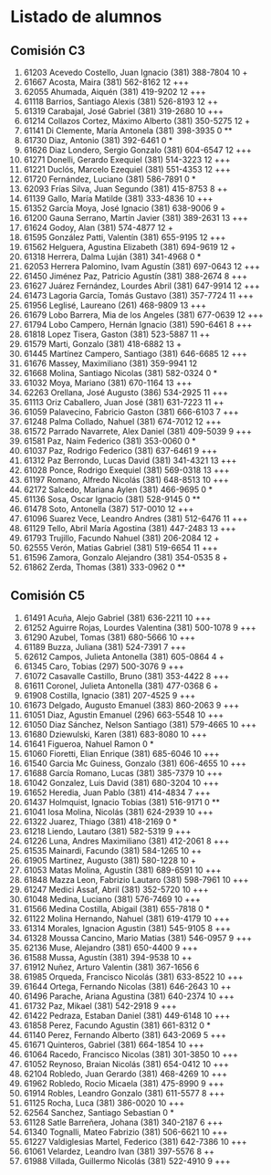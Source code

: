 # Listado de alumnos

## Comisión C3
01.  61203  Acevedo Costello, Juan Ignacio            (381) 388-7804        10 +
02.  61667  Acosta, Maira                             (381) 562-8162        12 +++
03.  62055  Ahumada, Aiquén                           (381) 419-9202        12 +++
04.  61118  Barrios, Santiago Alexis                  (381) 526-8193        12 ++
05.  61319  Carabajal, José Gabriel                   (381) 319-2680        10 +++
06.  61214  Collazos Cortez, Máximo Alberto           (381) 350-5275        12 +
07.  61141  Di Clemente, María Antonela               (381) 398-3935         0 **
08.  61730  Diaz, Antonio                             (381) 392-6461         0 *
09.  61626  Diaz Londero, Sergio Gonzalo              (381) 604-6547        12 +++
10.  61271  Donelli, Gerardo Exequiel                 (381) 514-3223        12 +++
11.  61221  Duclós, Marcelo Ezequiel                  (381) 551-4353        12 +++
12.  61720  Fernández, Luciano                        (381) 586-7891         0 *
13.  62093  Frías Silva, Juan Segundo                 (381) 415-8753         8 ++
14.  61139  Gallo, María Matilde                      (381) 333-4836        10 +++
15.  61352  García Moya, José Ignacio                 (381) 638-9006         9 +
16.  61200  Gauna Serrano, Martín Javier              (381) 389-2631        13 +++
17.  61624  Godoy, Alan                               (381) 574-4877        12 +
18.  61595  González Patti, Valentín                  (381) 655-9195        12 +++
19.  61562  Helguera, Agustina Elizabeth              (381) 694-9619        12 +
20.  61318  Herrera, Dalma Luján                      (381) 341-4968         0 *
21.  62053  Herrera Palomino, Ivam Agustín            (381) 697-0643        12 +++
22.  61450  Jiménez Paz, Patricio Agustín             (381) 388-2674         8 +++
23.  61627  Juárez Fernández, Lourdes Abril           (381) 647-9914        12 +++
24.  61473  Lagoria García, Tomás Gustavo             (381) 357-7724        11 +++
25.  61956  Leglisé, Laureano                         (261) 468-9809        13 +++
26.  61679  Lobo Barrera, Mia de los Angeles          (381) 677-0639        12 +++
27.  61794  Lobo Campero, Hernán Ignacio              (381) 590-6461         8 +++
28.  61818  Lopez Tisera, Gaston                      (381) 523-5887        11 ++
29.  61579  Marti, Gonzalo                            (381) 418-6882        13 +
30.  61445  Martínez Campero, Santiago                (381) 646-6685        12 +++
31.  61676  Massey, Maximiliano                       (381) 359-9941        12 
32.  61668  Molina, Santiago Nicolas                  (381) 582-0324         0 *
33.  61032  Moya, Mariano                             (381) 670-1164        13 +++
34.  62263  Orellana, José Augusto                    (386) 534-2925        11 +++
35.  61113  Oriz Caballero, Juan José                 (381) 631-7223        11 ++
36.  61059  Palavecino, Fabricio Gaston               (381) 666-6103         7 +++
37.  61248  Palma Collado, Nahuel                     (381) 674-7012        12 +++
38.  61572  Parrado Navarrete, Alex Daniel            (381) 409-5039         9 +++
39.  61581  Paz, Naim Federico                        (381) 353-0060         0 *
40.  61037  Paz, Rodrigo Federico                     (381) 637-6461         9 +++
41.  61312  Paz Berrondo, Lucas David                 (381) 341-4321        13 +++
42.  61028  Ponce, Rodrigo Exequiel                   (381) 569-0318        13 +++
43.  61197  Romano, Alfredo Nicolás                   (381) 648-8513        10 +++
44.  62172  Salcedo, Mariana Aylen                    (381) 466-9695         0 *
45.  61136  Sosa, Oscar Ignacio                       (381) 528-9145         0 **
46.  61478  Soto, Antonella                           (387) 517-0010        12 +++
47.  61096  Suarez Vece, Leandro Andres               (381) 512-6476        11 +++
48.  61129  Tello, Abril María Agostina               (381) 447-2483        13 +++
49.  61793  Trujillo, Facundo Nahuel                  (381) 206-2084        12 +
50.  62555  Verón, Matias Gabriel                     (381) 519-6654        11 +++
51.  61596  Zamora, Gonzalo Alejandro                 (381) 354-0535         8 +
52.  61862  Zerda, Thomas                             (381) 333-0962         0 **

## Comisión C5
01.  61491  Acuña, Alejo Gabriel                      (381) 636-2211        10 +++
02.  61252  Aguirre Rojas, Lourdes Valentina          (381) 500-1078         9 +++
03.  61290  Azubel, Tomas                             (381) 680-5666        10 +++
04.  61189  Buzza, Juliana                            (381) 524-7391         7 +++
05.  62612  Campos, Julieta Antonella                 (381) 605-0864         4 +
06.  61345  Caro, Tobias                              (297) 500-3076         9 +++
07.  61072  Casavalle Castillo, Bruno                 (381) 353-4422         8 +++
08.  61611  Coronel, Julieta Antonella                (381) 477-0368         6 +
09.  61908  Costilla, Ignacio                         (381) 207-4525         9 +++
10.  61673  Delgado, Augusto Emanuel                  (383) 860-2063         9 +++
11.  61051  Diaz, Agustin Emanuel                     (296) 663-5548        10 +++
12.  61050  Diaz Sánchez, Nelson Santiago             (381) 579-4665        10 +++
13.  61680  Dziewulski, Karen                         (381) 683-8080        10 +++
14.  61641  Figueroa, Nahuel Ramon                                           0 *
15.  61060  Fioretti, Elian Enrique                   (381) 685-6046        10 +++
16.  61540  Garcia Mc Guiness, Gonzalo                (381) 606-4655        10 +++
17.  61688  García Romano, Lucas                      (381) 385-7379        10 +++
18.  61042  Gonzalez, Luis David                      (381) 680-3204        10 +++
19.  61652  Heredia, Juan Pablo                       (381) 414-4834         7 +++
20.  61437  Holmquist, Ignacio Tobias                 (381) 516-9171         0 **
21.  61041  Iosa Molina, Nicolás                      (381) 624-2939        10 +++
22.  61322  Juarez, Thiago                            (381) 418-2169         0 *
23.  61218  Liendo, Lautaro                           (381) 582-5319         9 +++
24.  61226  Luna, Andres Maximiliano                  (381) 412-2061         8 +++
25.  61535  Mainardi, Facundo                         (381) 584-1265        10 ++
26.  61905  Martinez, Augusto                         (381) 580-1228        10 +
27.  61053  Matas Molina, Agustín                     (381) 689-6591        10 +++
28.  61848  Mazza Leon, Fabrizio Lautaro              (381) 598-7961        10 +++
29.  61247  Medici Assaf, Abril                       (381) 352-5720        10 +++
30.  61048  Medina, Luciano                           (381) 576-7469        10 +++
31.  61566  Medina Costilla, Abigail                  (381) 655-7818         0 *
32.  61122  Molina Hernando, Nahuel                   (381) 619-4179        10 +++
33.  61314  Morales, Ignacion Agustin                 (381) 545-9105         8 +++
34.  61328  Moussa Cancino, Mario Matias              (381) 546-0957         9 +++
35.  62136  Muse, Alejandro                           (381) 650-4400         9 +++
36.  61588  Mussa, Agustín                            (381) 394-9538        10 ++
37.  61912  Nuñez, Arturo Valentin                    (381) 367-1656         6 
38.  61985  Orqueda, Francisco Nicolás                (381) 633-8522        10 +++
39.  61644  Ortega, Fernando Nicolas                  (381) 646-2643        10 ++
40.  61496  Parache, Ariana Agustina                  (381) 640-2374        10 +++
41.  61732  Paz, Mikael                               (381) 542-2918         9 +++
42.  61422  Pedraza, Estaban Daniel                   (381) 449-6148        10 +++
43.  61858  Perez, Facundo Agustin                    (381) 661-8312         0 *
44.  61140  Perez, Fernando Alberto                   (381) 643-2069         5 +++
45.  61671  Quinteros, Gabriel                        (381) 664-1854        10 +++
46.  61064  Racedo, Francisco Nicolas                 (381) 301-3850        10 +++
47.  61052  Reynoso, Braian Nicolás                   (381) 654-0412        10 +++
48.  62104  Robledo, Juan Gerardo                     (381) 468-4269        10 +++
49.  61962  Robledo, Rocio Micaela                    (381) 475-8990         9 +++
50.  61914  Robles, Leandro Gonzalo                   (381) 611-5577         8 +++
51.  61125  Rocha, Luca                               (381) 386-0020        10 +++
52.  62564  Sanchez, Santiago Sebastian                                      0 *
53.  61128  Satle Barreñera, Johana                   (381) 340-2187         6 +++
54.  61340  Tognalli, Mateo Fabrizio                  (381) 506-6621        10 +++
55.  61227  Valdiglesias Martel, Federico             (381) 642-7386        10 +++
56.  61061  Velardez, Leandro Ivan                    (381) 397-5576         8 ++
57.  61988  Villada, Guillermo Nicolás                (381) 522-4910         9 +++
